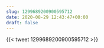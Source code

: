 ```yaml
---
slug: 1299689200900595712
date: 2020-08-29 12:43:47+00:00
draft: false
---
```


{{< tweet 1299689200900595712 >}}
